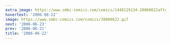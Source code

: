 ```yaml
---
extra_image: https://www.smbc-comics.com/comics/1448129134-20060622after.png
hovertext: '2006-06-22'
image: https://www.smbc-comics.com/comics/20060622.gif
next: '2006-06-23'
prev: '2006-06-21'
title: '2006-06-22'
---
```

